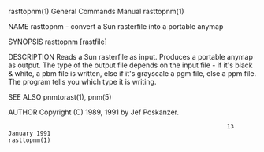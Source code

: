 rasttopnm(1)                                                  General Commands Manual                                                 rasttopnm(1)

NAME
       rasttopnm - convert a Sun rasterfile into a portable anymap

SYNOPSIS
       rasttopnm [rastfile]

DESCRIPTION
       Reads  a  Sun  rasterfile as input.  Produces a portable anymap as output.  The type of the output file depends on the input file - if it's
       black & white, a pbm file is written, else if it's grayscale a pgm file, else a ppm file.  The program tells you which type it is writing.

SEE ALSO
       pnmtorast(1), pnm(5)

AUTHOR
       Copyright (C) 1989, 1991 by Jef Poskanzer.

                                                                  13 January 1991                                                     rasttopnm(1)
